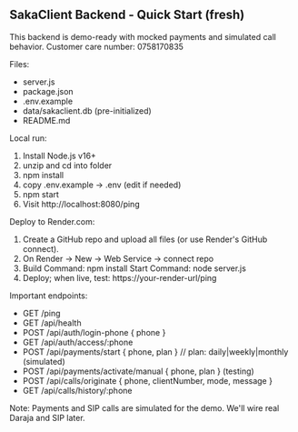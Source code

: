 SakaClient Backend - Quick Start (fresh)
---------------------------------------

This backend is demo-ready with mocked payments and simulated call behavior.
Customer care number: 0758170835

Files:
- server.js
- package.json
- .env.example
- data/sakaclient.db (pre-initialized)
- README.md

Local run:
1. Install Node.js v16+
2. unzip and cd into folder
3. npm install
4. copy .env.example -> .env (edit if needed)
5. npm start
6. Visit http://localhost:8080/ping

Deploy to Render.com:
1. Create a GitHub repo and upload all files (or use Render's GitHub connect).
2. On Render -> New -> Web Service -> connect repo
3. Build Command: npm install
   Start Command: node server.js
4. Deploy; when live, test: https://your-render-url/ping

Important endpoints:
- GET  /ping
- GET  /api/health
- POST /api/auth/login-phone   { phone }
- GET  /api/auth/access/:phone
- POST /api/payments/start    { phone, plan }  // plan: daily|weekly|monthly (simulated)
- POST /api/payments/activate/manual  { phone, plan } (testing)
- POST /api/calls/originate   { phone, clientNumber, mode, message }
- GET  /api/calls/history/:phone

Note: Payments and SIP calls are simulated for the demo. We'll wire real Daraja and SIP later.
